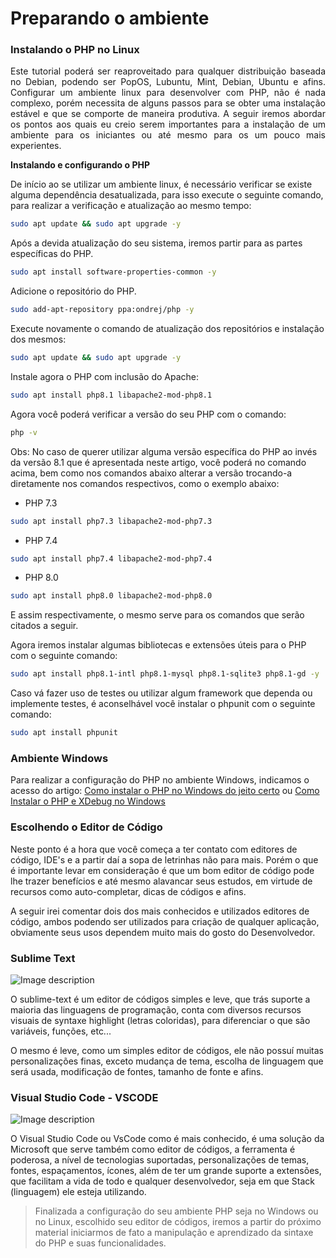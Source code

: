 # Preparando o ambiente

### Instalando o PHP no Linux

<p align="justify">Este tutorial poderá ser reaproveitado para qualquer distribuição baseada no Debian, podendo ser PopOS, Lubuntu, Mint, Debian, Ubuntu e afins.
Configurar um ambiente linux para desenvolver com PHP, não é nada complexo, porém necessita de alguns passos para se obter uma instalação estável e que se comporte de maneira produtiva. A seguir iremos abordar os pontos aos quais eu creio serem importantes para a instalação de um ambiente para os iniciantes ou até mesmo para os um pouco mais experientes. </p>

**Instalando e configurando o PHP**

De início ao se utilizar um ambiente linux, é necessário verificar se existe alguma dependência desatualizada, para isso execute o seguinte comando, para realizar a verificação e atualização ao mesmo tempo:
```bash
sudo apt update && sudo apt upgrade -y
```

Após a devida atualização do seu sistema, iremos partir para as partes específicas do PHP.

```bash
sudo apt install software-properties-common -y
```
Adicione o repositório do PHP.

```bash
sudo add-apt-repository ppa:ondrej/php -y
```
Execute novamente o comando de atualização dos repositórios e instalação dos mesmos:
```bash
sudo apt update && sudo apt upgrade -y
```
Instale agora o PHP com inclusão do Apache:
```bash
sudo apt install php8.1 libapache2-mod-php8.1
```
Agora você poderá verificar a versão do seu PHP com o comando:
```bash
php -v
```
Obs: No caso de querer utilizar alguma versão específica do PHP ao invés da versão 8.1 que é apresentada neste artigo, você poderá no comando acima, bem como nos comandos abaixo alterar a versão trocando-a diretamente nos comandos respectivos, como o exemplo abaixo:


- PHP 7.3
```bash
sudo apt install php7.3 libapache2-mod-php7.3
```
- PHP 7.4

```bash
sudo apt install php7.4 libapache2-mod-php7.4
```

- PHP 8.0
```bash
sudo apt install php8.0 libapache2-mod-php8.0
```
E assim respectivamente, o mesmo serve para os comandos que serão citados a seguir.

Agora iremos instalar algumas bibliotecas e extensões úteis para o PHP com o seguinte comando:

```bash
sudo apt install php8.1-intl php8.1-mysql php8.1-sqlite3 php8.1-gd -y
```

Caso vá fazer uso de testes ou utilizar algum framework que dependa ou implemente testes, é aconselhável você instalar o phpunit com o seguinte comando:

```bash 
sudo apt install phpunit 
```
### Ambiente Windows

Para realizar a configuração do PHP no ambiente Windows, indicamos o acesso do artigo: [Como instalar o PHP no Windows do jeito certo](https://blog.schoolofnet.com/como-instalar-o-php-no-windows-do-jeito-certo-e-usar-o-servidor-embutido/) ou [Como Instalar o PHP e XDebug no Windows](https://www.treinaweb.com.br/blog/como-instalar-o-php-e-xdebug-no-windows)


### Escolhendo o Editor de Código

Neste ponto é a hora que você começa a ter contato com editores de código, IDE's e a partir daí a sopa de letrinhas não para mais. Porém o que é importante levar em consideração é que um bom editor de código pode lhe trazer benefícios e até mesmo alavancar seus estudos, em virtude de recursos como auto-completar, dicas de códigos e afins. 

A seguir irei comentar dois dos mais conhecidos e utilizados editores de código, ambos podendo ser utilizados para criação de qualquer aplicação, obviamente seus usos dependem muito mais do gosto do Desenvolvedor.

### Sublime Text
![Image description](https://dev-to-uploads.s3.amazonaws.com/uploads/articles/odpv0v6d2qu8bdm17g0h.png)

O sublime-text é um editor de códigos simples e leve, que trás suporte a maioria das linguagens de programação, conta com diversos recursos visuais de syntaxe highlight (letras coloridas), para diferenciar o que são variáveis, funções, etc... 

O mesmo é leve, como um simples editor de códigos, ele não possuí muitas personalizações finas, exceto mudança de tema, escolha de linguagem que será usada, modificação de fontes, tamanho de fonte e afins.

### Visual Studio Code - VSCODE
![Image description](https://dev-to-uploads.s3.amazonaws.com/uploads/articles/4ca06cbikyk4ca6eleff.png)

O Visual Studio Code ou VsCode como é mais conhecido, é uma solução da Microsoft que serve também como editor de códigos, a ferramenta é poderosa, a nível de tecnologias suportadas, personalizações de temas, fontes, espaçamentos, ícones, além de ter um grande suporte a extensões, que facilitam a vida de todo e qualquer desenvolvedor, seja em que Stack (linguagem) ele esteja utilizando. 

> Finalizada a configuração do seu ambiente PHP seja no Windows ou no Linux, escolhido seu editor de códigos, iremos a partir do próximo material iniciarmos de fato a manipulação e aprendizado da sintaxe do PHP e suas funcionalidades.